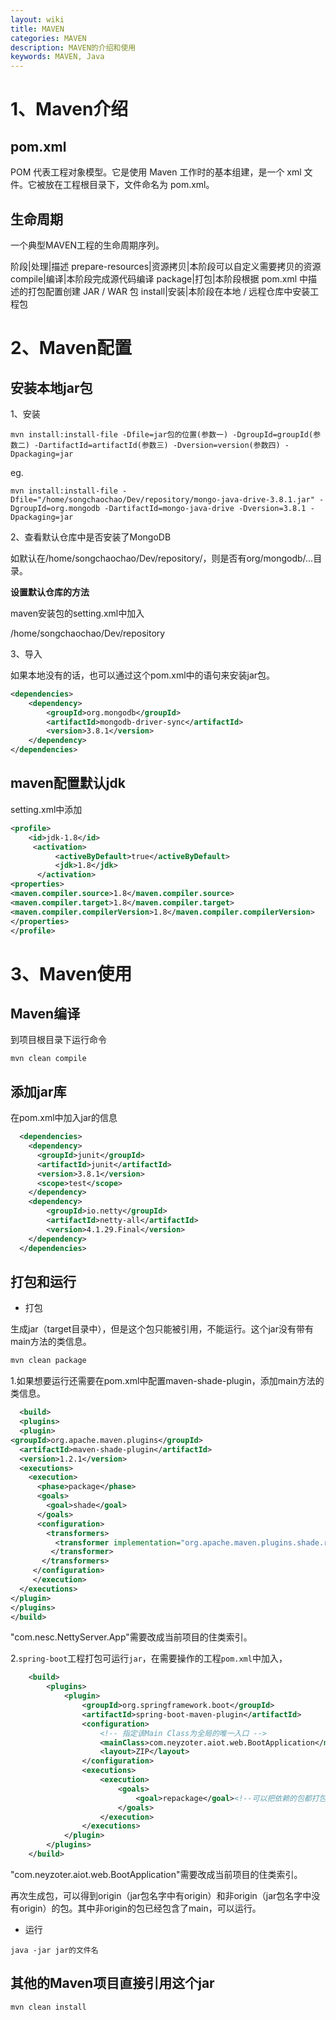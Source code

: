 ```yaml
---
layout: wiki
title: MAVEN
categories: MAVEN
description: MAVEN的介绍和使用
keywords: MAVEN, Java
---
```


# 1、Maven介绍
## pom.xml
POM 代表工程对象模型。它是使用 Maven 工作时的基本组建，是一个 xml 文件。它被放在工程根目录下，文件命名为 pom.xml。

## 生命周期
一个典型MAVEN工程的生命周期序列。

阶段|处理|描述
prepare-resources|资源拷贝|本阶段可以自定义需要拷贝的资源
compile|编译|本阶段完成源代码编译
package|打包|本阶段根据 pom.xml 中描述的打包配置创建 JAR / WAR 包
install|安装|本阶段在本地 / 远程仓库中安装工程包

# 2、Maven配置
## 安装本地jar包
1、安装

```
mvn install:install-file -Dfile=jar包的位置(参数一) -DgroupId=groupId(参数二) -DartifactId=artifactId(参数三) -Dversion=version(参数四) -Dpackaging=jar
```

eg.


```
mvn install:install-file -Dfile="/home/songchaochao/Dev/repository/mongo-java-drive-3.8.1.jar" -DgroupId=org.mongodb -DartifactId=mongo-java-drive -Dversion=3.8.1 -Dpackaging=jar
```

2、查看默认仓库中是否安装了MongoDB

如默认在/home/songchaochao/Dev/repository/，则是否有org/mongodb/...目录。

**设置默认仓库的方法**

maven安装包的setting.xml中加入

<localRepository>/home/songchaochao/Dev/repository</localRepository>

3、导入

如果本地没有的话，也可以通过这个pom.xml中的语句来安装jar包。

```xml
<dependencies>
    <dependency>
        <groupId>org.mongodb</groupId>
        <artifactId>mongodb-driver-sync</artifactId>
        <version>3.8.1</version>
    </dependency>
</dependencies>
```




## maven配置默认jdk

setting.xml中添加

```xml
<profile>    
    <id>jdk-1.8</id>    
     <activation>    
          <activeByDefault>true</activeByDefault>    
          <jdk>1.8</jdk>    
      </activation>    
<properties>    
<maven.compiler.source>1.8</maven.compiler.source>    
<maven.compiler.target>1.8</maven.compiler.target>    
<maven.compiler.compilerVersion>1.8</maven.compiler.compilerVersion>    
</properties>    
</profile>
```

# 3、Maven使用
## Maven编译

到项目根目录下运行命令

```
mvn clean compile
```

## 添加jar库

在pom.xml中加入jar的信息

```xml
  <dependencies>
    <dependency>
      <groupId>junit</groupId>
      <artifactId>junit</artifactId>
      <version>3.8.1</version>
      <scope>test</scope>
    </dependency>
    <dependency>
        <groupId>io.netty</groupId>
        <artifactId>netty-all</artifactId>
        <version>4.1.29.Final</version>
    </dependency>
  </dependencies>
```

## 打包和运行

* 打包

生成jar（target目录中），但是这个包只能被引用，不能运行。这个jar没有带有main方法的类信息。

```xml
mvn clean package  
```

1.如果想要运行还需要在pom.xml中配置maven-shade-plugin，添加main方法的类信息。

```xml
  <build>
  <plugins>
  <plugin>  
<groupId>org.apache.maven.plugins</groupId>  
  <artifactId>maven-shade-plugin</artifactId>  
  <version>1.2.1</version>  
  <executions>  
    <execution>  
      <phase>package</phase>  
      <goals>  
        <goal>shade</goal>  
      </goals>  
      <configuration>  
        <transformers>  
          <transformer implementation="org.apache.maven.plugins.shade.resource.ManifestResourceTransformer">            <mainClass>com.nesc.NettyServer.App</mainClass>  
         </transformer>  
       </transformers>  
     </configuration>  
     </execution>  
  </executions>  
</plugin> 
</plugins>
</build>
```

"com.nesc.NettyServer.App"需要改成当前项目的住类索引。

2.`spring-boot`工程打包可运行`jar`，在需要操作的工程`pom.xml`中加入，

```xml
    <build>
        <plugins>
            <plugin>
                <groupId>org.springframework.boot</groupId>
                <artifactId>spring-boot-maven-plugin</artifactId>
                <configuration>
                    <!-- 指定该Main Class为全局的唯一入口 -->
                    <mainClass>com.neyzoter.aiot.web.BootApplication</mainClass>
                    <layout>ZIP</layout>
                </configuration>
                <executions>
                    <execution>
                        <goals>
                            <goal>repackage</goal><!--可以把依赖的包都打包到生成的Jar包中-->
                        </goals>
                    </execution>
                </executions>
            </plugin>
        </plugins>
    </build>
```

"com.neyzoter.aiot.web.BootApplication"需要改成当前项目的住类索引。

再次生成包，可以得到origin（jar包名字中有origin）和非origin（jar包名字中没有origin）的包。其中非origin的包已经包含了main，可以运行。

* 运行


```
java -jar jar的文件名
```

## 其他的Maven项目直接引用这个jar

```
mvn clean install
```
